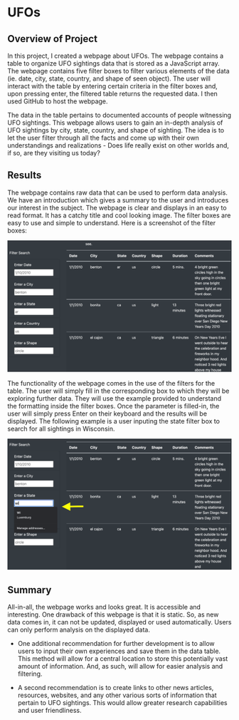 # UFOs
## Overview of Project
In this project, I created a webpage about UFOs. The webpage contains a table to organize UFO sightings data that is stored as a JavaScript array. The webpage contains five filter boxes to filter various elements of the data (ie. date, city, state, country, and shape of seen object). The user will interact with the table by entering certain criteria in the filter boxes and, upon pressing enter, the filtered table returns the requested data. I then used GitHub to host the webpage. 

The data in the table pertains to documented accounts of people witnessing UFO sightings. This webpage allows users to gain an in-depth analysis of UFO sightings by city, state, country, and shape of sighting. The idea is to let the user filter through all the facts and come up with their own understandings and realizations - Does life really exist on other worlds and, if so, are they visiting us today?

## Results
The webpage contains raw data that can be used to perform data analysis. We have an introduction which gives a summary to the user and introduces our interest in the subject. The webpage is clear and displays in an easy to read format. It has a catchy title and cool looking image. The filter boxes are easy to use and simple to understand. Here is a screenshot of the filter boxes: 

![filter.png](static/images/filter.png)

The functionality of the webpage comes in the use of the filters for the table. The user will simply fill in the corresponding box to which they will be exploring further data. They will use the example provided to understand the formatting inside the filter boxes. Once the parameter is filled-in, the user will simply press Enter on their keyboard and the results will be displayed. The following example is a user inputing the state filter box to search for all sightings in Wisconsin. 

![ArrowEx.png](static/images/ArrowEx.png)

## Summary
All-in-all, the webpage works and looks great. It is accessible and interesting. One drawback of this webpage is that it is static. So, as new data comes in, it can not be updated, displayed or used automatically. Users can only perform analysis on the displayed data. 

- One additional recommendation for further development is to allow users to input their own experiences and save them in the data table. This method will allow for a central location to store this potentially vast amount of information. And, as such, will allow for easier analysis and filtering. 

- A second recommendation is to create links to other news articles, resources, websites, and any other various sorts of information that pertain to UFO sightings. This would allow greater research capabilities and user friendliness.  
